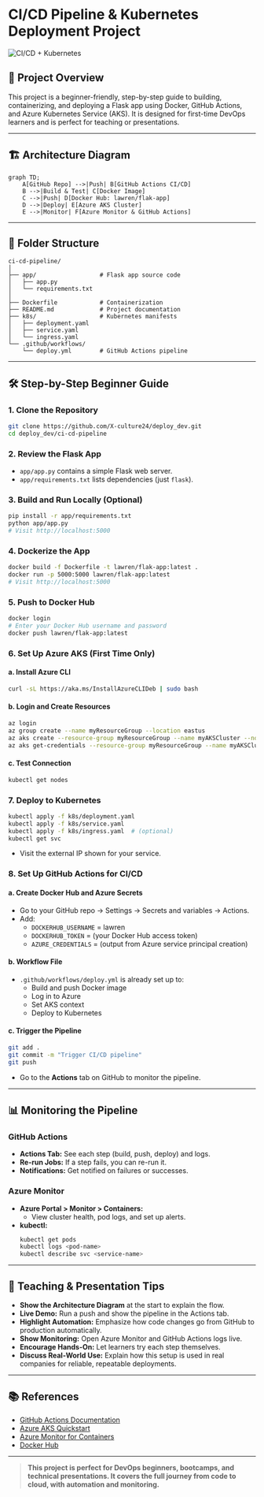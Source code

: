 # CI/CD Pipeline & Kubernetes Deployment Project

![CI/CD + Kubernetes](https://raw.githubusercontent.com/X-culture24/deploy_dev/main/assets/cicd-k8s-diagram.png)

## 🚀 Project Overview
This project is a beginner-friendly, step-by-step guide to building, containerizing, and deploying a Flask app using Docker, GitHub Actions, and Azure Kubernetes Service (AKS). It is designed for first-time DevOps learners and is perfect for teaching or presentations.

---

## 🏗️ Architecture Diagram

```mermaid
graph TD;
    A[GitHub Repo] -->|Push| B[GitHub Actions CI/CD]
    B -->|Build & Test| C[Docker Image]
    C -->|Push| D[Docker Hub: lawren/flak-app]
    D -->|Deploy| E[Azure AKS Cluster]
    E -->|Monitor| F[Azure Monitor & GitHub Actions]
```

---

## 📁 Folder Structure

```
ci-cd-pipeline/
│
├── app/                  # Flask app source code
│   ├── app.py
│   └── requirements.txt
│
├── Dockerfile            # Containerization
├── README.md             # Project documentation
├── k8s/                  # Kubernetes manifests
│   ├── deployment.yaml
│   ├── service.yaml
│   └── ingress.yaml
└── .github/workflows/
    └── deploy.yml        # GitHub Actions pipeline
```

---

## 🛠️ Step-by-Step Beginner Guide

### 1. **Clone the Repository**
```bash
git clone https://github.com/X-culture24/deploy_dev.git
cd deploy_dev/ci-cd-pipeline
```

### 2. **Review the Flask App**
- `app/app.py` contains a simple Flask web server.
- `app/requirements.txt` lists dependencies (just `flask`).

### 3. **Build and Run Locally (Optional)**
```bash
pip install -r app/requirements.txt
python app/app.py
# Visit http://localhost:5000
```

### 4. **Dockerize the App**
```bash
docker build -f Dockerfile -t lawren/flak-app:latest .
docker run -p 5000:5000 lawren/flak-app:latest
# Visit http://localhost:5000
```

### 5. **Push to Docker Hub**
```bash
docker login
# Enter your Docker Hub username and password
docker push lawren/flak-app:latest
```

### 6. **Set Up Azure AKS (First Time Only)**
#### a. **Install Azure CLI**
```bash
curl -sL https://aka.ms/InstallAzureCLIDeb | sudo bash
```
#### b. **Login and Create Resources**
```bash
az login
az group create --name myResourceGroup --location eastus
az aks create --resource-group myResourceGroup --name myAKSCluster --node-count 1 --enable-addons monitoring --generate-ssh-keys
az aks get-credentials --resource-group myResourceGroup --name myAKSCluster
```
#### c. **Test Connection**
```bash
kubectl get nodes
```

### 7. **Deploy to Kubernetes**
```bash
kubectl apply -f k8s/deployment.yaml
kubectl apply -f k8s/service.yaml
kubectl apply -f k8s/ingress.yaml  # (optional)
kubectl get svc
```
- Visit the external IP shown for your service.

### 8. **Set Up GitHub Actions for CI/CD**
#### a. **Create Docker Hub and Azure Secrets**
- Go to your GitHub repo → Settings → Secrets and variables → Actions.
- Add:
  - `DOCKERHUB_USERNAME` = lawren
  - `DOCKERHUB_TOKEN` = (your Docker Hub access token)
  - `AZURE_CREDENTIALS` = (output from Azure service principal creation)

#### b. **Workflow File**
- `.github/workflows/deploy.yml` is already set up to:
  - Build and push Docker image
  - Log in to Azure
  - Set AKS context
  - Deploy to Kubernetes

#### c. **Trigger the Pipeline**
```bash
git add .
git commit -m "Trigger CI/CD pipeline"
git push
```
- Go to the **Actions** tab on GitHub to monitor the pipeline.

---

## 📊 Monitoring the Pipeline

### **GitHub Actions**
- **Actions Tab:** See each step (build, push, deploy) and logs.
- **Re-run Jobs:** If a step fails, you can re-run it.
- **Notifications:** Get notified on failures or successes.

### **Azure Monitor**
- **Azure Portal > Monitor > Containers:**
  - View cluster health, pod logs, and set up alerts.
- **kubectl:**
  ```bash
  kubectl get pods
  kubectl logs <pod-name>
  kubectl describe svc <service-name>
  ```

---

## 🎤 Teaching & Presentation Tips
- **Show the Architecture Diagram** at the start to explain the flow.
- **Live Demo:** Run a push and show the pipeline in the Actions tab.
- **Highlight Automation:** Emphasize how code changes go from GitHub to production automatically.
- **Show Monitoring:** Open Azure Monitor and GitHub Actions logs live.
- **Encourage Hands-On:** Let learners try each step themselves.
- **Discuss Real-World Use:** Explain how this setup is used in real companies for reliable, repeatable deployments.

---

## 📚 References
- [GitHub Actions Documentation](https://docs.github.com/en/actions)
- [Azure AKS Quickstart](https://learn.microsoft.com/en-us/azure/aks/kubernetes-walkthrough-portal)
- [Azure Monitor for Containers](https://learn.microsoft.com/en-us/azure/azure-monitor/containers/container-insights-overview)
- [Docker Hub](https://hub.docker.com/)

---

> **This project is perfect for DevOps beginners, bootcamps, and technical presentations. It covers the full journey from code to cloud, with automation and monitoring.**
